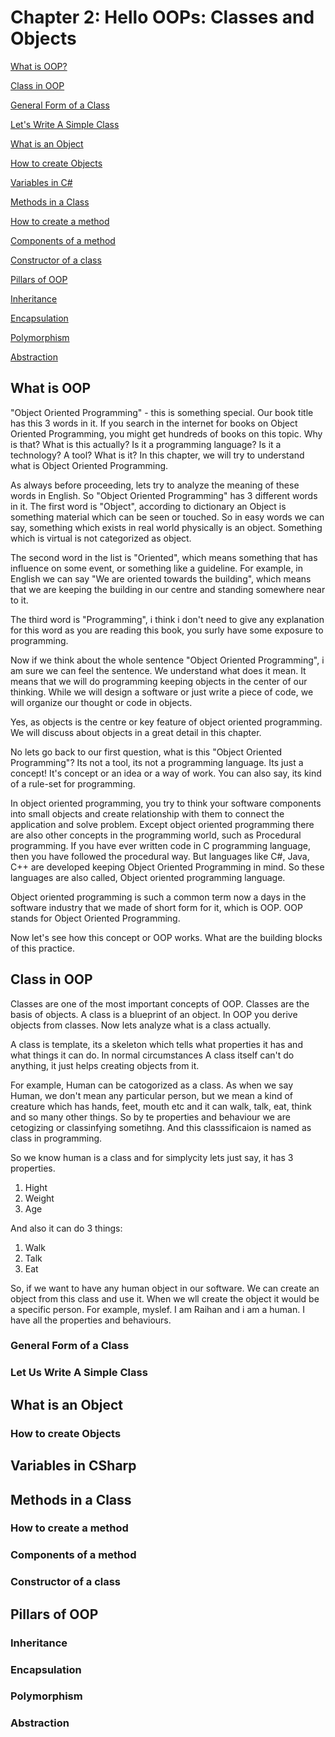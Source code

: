 # Chapter 2: Hello OOPs: Classes and Objects

[What is OOP?](##What-is-OOP)

[Class in OOP](##Class-in-OOP)

[General Form of a Class](###General-Form-of-a-Class)

[Let's Write A Simple Class](###Let-Us-Write-A-Simple-Class)

[What is an Object](##What-is-an-Object)

[How to create Objects](##How-to-create-Objects)

[Variables in C#](##Variables-in-CSharp)

[Methods in a Class](##Methods-in-a-Class)

[How to create a method](###How-to-create-a-method)

[Components of a method](###Components-of-a-method)

[Constructor of a class](###Constructor-of-a-class)

[Pillars of OOP](##Pillars-of-OOP)

[Inheritance](###Inheritance)

[Encapsulation](###Encapsulation)

[Polymorphism](###Polimorphism)

[Abstraction](###Abstraction)

## What is OOP

"Object Oriented Programming" - this is something special. Our book title has this 3 words in it. If you search in the internet for books on Object Oriented Programming, you might get hundreds of books on this topic. Why is that? What is this actually? Is it a programming language? Is it a technology? A tool? What is it? In this chapter, we will try to understand what is Object Oriented Programming.

As always before proceeding, lets try to analyze the meaning of these words in English. So "Object Oriented Programming" has 3 different words in it. The first word is "Object", according to dictionary an Object is something material which can be seen or touched. So in easy words we can say, something which exists in real world physically is an object. Something which is virtual is not categorized as object.

The second word in the list is "Oriented", which means something that has influence on some event, or something like a guideline. For example, in English we can say "We are oriented towards the building", which means that we are keeping the building in our centre and standing somewhere near to it.

The third word is "Programming", i think i don't need to give any explanation for this word as you are reading this book, you surly have some exposure to programming.

Now if we think about the whole sentence "Object Oriented Programming", i am sure we can feel the sentence. We understand what does it mean. It means that we will do programming keeping objects in the center of our thinking. While we will design a software or just write a piece of code, we will organize our thought or code in objects.

Yes, as objects is the centre or key feature of object oriented programming. We will discuss about objects in a great detail in this chapter.

No lets go back to our first question, what is this "Object Oriented Programming"? Its not a tool, its not a programming language. Its just a concept! It's concept or an idea or a way of work. You can also say, its kind of a rule-set for programming.

In object oriented programming, you try to think your software components into small objects and create relationship with them to connect the application and solve problem. Except object oriented programming there are also other concepts in the programming world, such as Procedural programming. If you have ever written code in C programming language, then you have followed the procedural way. But languages like C#, Java, C++ are developed keeping Object Oriented Programming in mind. So these languages are also called, Object oriented programming language.

Object oriented programming is such a common term now a days in the software industry that we made of short form for it, which is OOP. OOP stands for Object Oriented Programming.

Now let's see how this concept or OOP works. What are the building blocks of this practice.

## Class in OOP

Classes are one of the most important concepts of OOP. Classes are the basis of objects. A class is a blueprint of an object. In OOP you derive objects from classes. Now lets analyze what is a class actually.

A class is template, its a skeleton which tells what properties it has and what things it can do. In normal circumstances A class itself can't do anything, it just helps creating objects from it.

For example, Human can be catogorized as a class. As when we say Human, we don't mean any particular person, but we mean a kind of creature which has hands, feet, mouth etc and it can walk, talk, eat, think and so many other things. So by te properties and behaviour we are cetogizing or classinfying sometihng. And this classsificaion is named as class in programming.

So we know human is a class and for simplycity lets just say, it has 3 properties.

1. Hight
2. Weight
3. Age

And also it can do 3 things:

1. Walk
2. Talk
3. Eat

So, if we want to have any human object in our software. We can create an object from this class and use it. When we wll create the object it would be a specific person. For example, myslef. I am Raihan and i am a human. I have all the properties and behaviours.

### General Form of a Class

### Let Us Write A Simple Class

## What is an Object

### How to create Objects

## Variables in CSharp

## Methods in a Class

### How to create a method

### Components of a method

### Constructor of a class

## Pillars of OOP

### Inheritance

### Encapsulation

### Polymorphism

### Abstraction